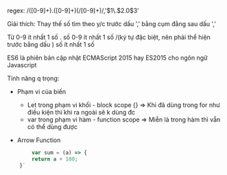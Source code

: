 regex: /([0-9]+)\.([0-9]+)(\/[0-9]+)/,'$1\.$2\.0$3'

Giải thích: Thay thế số tìm theo y/c trước dấu ',' bằng cụm đằng sau dấu ','

Từ 0-9 ít nhất 1 số
.
số 0-9 ít nhất 1 số
/(ký tự đặc biệt, nên phải thể hiện trước bằng dấu \)
số ít nhất 1 số

ES6 là phiên bản cập nhật ECMAScript 2015 hay ES2015 cho ngôn ngữ Javascript

Tính năng q trọng:
* Phạm vi của biến
    + Let trong phạm vi khối - block scope {} => Khi đã dùng trong for như điều kiện thì khi ra ngoài sẽ k dùng đc
    + var trong phạm vi hàm - function scope => Miễn là trong hàm thì vẫn có thể dùng được

* Arrow Function
```javascript
        var sum = (a) => {
        return a + 100;
    }`
```
